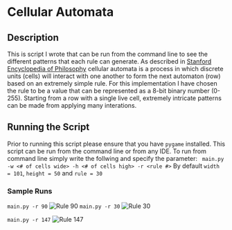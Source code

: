 # Cellular Automata

## Description
This is script I wrote that can be run from the command line to see the different patterns that each rule can generate. As described in [Stanford Encyclopedia of Philosophy](https://plato.stanford.edu/entries/cellular-automata/) cellular automata is a process in which discrete units (cells) will interact with one another to form the next automaton (row) based on an extremely simple rule. For this implementation I have chosen the rule to be a value that can be represented as a 8-bit binary number (0-255). Starting from a row with a single live cell, extremely intricate patterns can be made from applying many interations.

## Running the Script
Prior to running this script please ensure that you have ```pygame``` installed. This script can be run from the command line or from any IDE. To run from command line simply write the follwing and specify the parameter:
``` main.py -w <# of cells wide> -h <# of cells high> -r <rule #>```
By default ```width = 101```, ```height = 50``` and ```rule = 30```

### Sample Runs
```main.py -r 90```
![Rule 90](https://github.com/aivan6842/CellularAutomata/blob/master/Images/Rule90.PNG)
```main.py -r 30```
![Rule 30]()

```main.py -r 147```
![Rule 147]()
